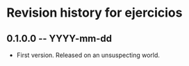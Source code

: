 # Revision history for ejercicios

## 0.1.0.0 -- YYYY-mm-dd

* First version. Released on an unsuspecting world.
